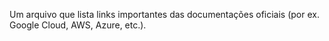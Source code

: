 Um arquivo que lista links importantes das documentações oficiais (por ex. Google Cloud, AWS, Azure, etc.).